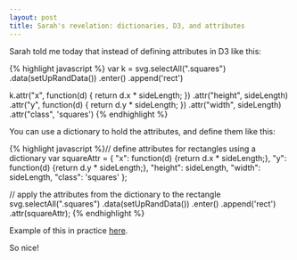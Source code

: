 ```yaml
---
layout: post
title: Sarah's revelation: dictionaries, D3, and attributes
---
```


Sarah told me today that instead of defining attributes in D3 like this: 

{% highlight javascript %}
var k = svg.selectAll(".squares")
           .data(setUpRandData())
           .enter()
           .append('rect')

k.attr("x", function(d) {
          return d.x * sideLength;
  })
  .attr("height", sideLength)
  .attr("y", function(d) {
          return d.y * sideLength;
  })
  .attr("width", sideLength)
  .attr("class", 'squares')
{% endhighlight %}

You can use a dictionary to hold the attributes, and define them like this:

{% highlight javascript %}// define attributes for rectangles using a dictionary
var squareAttr = {
	"x": function(d) {return d.x * sideLength;},
	"y": function(d) {return d.y * sideLength;},
	"height": sideLength,
	"width": sideLength,
	"class": 'squares'
};

// apply the attributes from the dictionary to the rectangle
svg.selectAll(".squares")
	.data(setUpRandData())
	.enter()
	.append('rect')
	.attr(squareAttr);
{% endhighlight %}

Example of this in practice [here](http://bl.ocks.org/zanarmstrong/73ce430053eabd1b70fe).

So nice!
